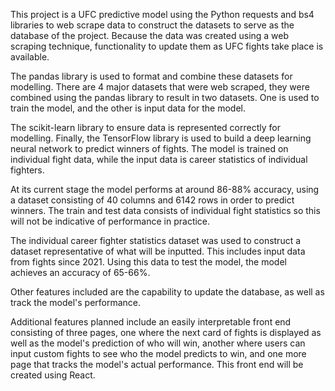 This project is a UFC predictive model using the Python requests and bs4 libraries to web scrape data to construct the datasets to serve as the database of the project. Because the data was created using a web scraping technique, functionality to update them as UFC fights take place is available.

The pandas library is used to format and combine these datasets for modelling. There are 4 major datasets that were web scraped, they were combined using the pandas library to result in two datasets. One is used to train the model, and the other is input data for the model.

The scikit-learn library to ensure data is represented correctly for modelling. Finally, the TensorFlow library is used to build a deep learning neural network to predict winners of fights. The model is trained on individual fight data, while the input data is career statistics of individual fighters.

At its current stage the model performs at around 86-88% accuracy, using a dataset consisting of 40 columns and 6142 rows in order to predict winners. The train and test data consists of individual fight statistics so this will not be indicative of performance in practice. 

The individual career fighter statistics dataset was used to construct a dataset representative of what will be inputted. This includes input data from fights since 2021. Using this data to test the model, the model achieves an accuracy of 65-66%.

Other features included are the capability to update the database, as well as track the model's performance.

Additional features planned include an easily interpretable front end consisting of three pages, one where the next card of fights is displayed as well as the model's prediction of who will win, another where users can input custom fights to see who the model predicts to win, and one more page that tracks the model's actual performance. This front end will be created using React.

